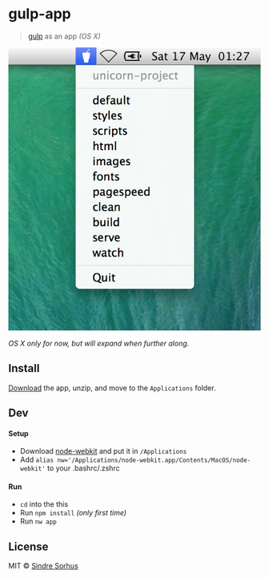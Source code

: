 # gulp-app

> [gulp](https://github.com/gulpjs/gulp) as an app *(OS X)*

![](media/screenshot.png)

*OS X only for now, but will expand when further along.*


## Install

[Download](https://github.com/sindresorhus/gulp-app/releases) the app, unzip, and move to the `Applications` folder.


## Dev

#### Setup

- Download [node-webkit](https://github.com/rogerwang/node-webkit#downloads) and put it in `/Applications`
- Add `alias nw='/Applications/node-webkit.app/Contents/MacOS/node-webkit'` to your .bashrc/.zshrc

#### Run

- `cd` into the this
- Run `npm install` *(only first time)*
- Run `nw app`


## License

MIT © [Sindre Sorhus](http://sindresorhus.com)
